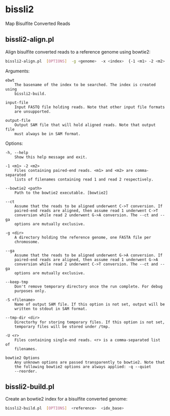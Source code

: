 # bissli2
Map Bisulfite Converted Reads

## bissli2-align.pl
Align bisulfite converted reads to a reference genome using bowtie2:

```bash
bissli2-align.pl  [OPTIONS]  -g <genome>  -x <index>  {-1 <m1> -2 <m2> | -U <r>}
```

Arguments:

    ebwt
        The basename of the index to be searched. The index is created using
        bissli2-build.

    input-file
        Input FASTQ file holding reads. Note that other input file formats
        are unsupported.

    output-file
        Output SAM file that will hold aligned reads. Note that output file
        must always be in SAM format.

Options:

    -h, --help
        Show this help message and exit.

    -1 <m1> -2 <m2>
        Files containing paired-end reads. <m1> and <m2> are comma-separated
        lists of filenames containing read 1 and read 2 respectively.

    --bowtie2 <path>
        Path to the bowtie2 executable. [bowtie2]

    --ct
        Assume that the reads to be aligned underwent C->T conversion. If
        paired-end reads are aligned, then assume read 1 underwent C->T
        conversion while read 2 underwent G->A conversion. The --ct and --ga
        options are mutually exclusive.

    -g <dir>
        A directory holding the reference genome, one FASTA file per
        chromosome.

    --ga
        Assume that the reads to be aligned underwent G->A conversion. If
        paired-end reads are aligned, then assume read 1 underwent G->A
        conversion while read 2 underwent C->T conversion. The --ct and --ga
        options are mutually exclusive.

    --keep-tmp
        Don't remove temporary directory once the run complete. For debug
        purposes only.

    -S <filename>
        Name of output SAM file. If this option is not set, output will be
        written to stdout in SAM format.

    --tmp-dir <dir>
        Directorhy for storing temporary files. If this option is not set,
        temporary files will be stored under /tmp.

    -U <r>
        Files containing single-end reads. <r> is a comma-separated list of
        filenames.

    bowtie2 Options
        Any unknown options are passed transparently to bowtie2. Note that
        the following bowtie2 options are always applied: -q --quiet
        --reorder.

## bissli2-build.pl
Create an bowtie2 index for a bisulfite converted genome:

```bash
bissli2-build.pl  [OPTIONS]  <reference>  <idx_base>
```
     
